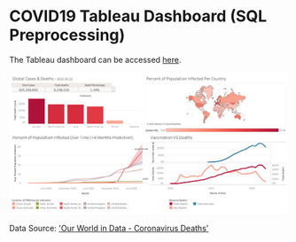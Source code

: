 # COVID19 Tableau Dashboard (SQL Preprocessing)

The Tableau dashboard can be accessed [here](https://public.tableau.com/views/COVID-19Dashboard_16641407609390/Dashboard1?:language=en-US&:display_count=n&:origin=viz_share_link).

![My Image](Dashboard.png)

Data Source: ['Our World in Data - Coronavirus Deaths'](https://ourworldindata.org/covid-deaths)
